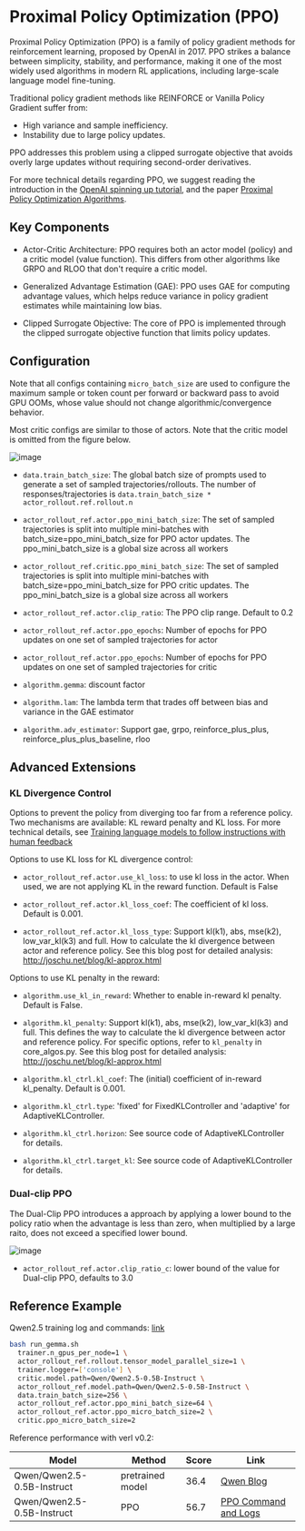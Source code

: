 # Proximal Policy Optimization (PPO)

Proximal Policy Optimization (PPO) is a family of policy gradient methods for reinforcement learning, proposed by OpenAI in 2017. PPO strikes a balance between simplicity, stability, and performance, making it one of the most widely used algorithms in modern RL applications, including large-scale language model fine-tuning.

Traditional policy gradient methods like REINFORCE or Vanilla Policy Gradient suffer from:

- High variance and sample inefficiency.
- Instability due to large policy updates.

PPO addresses this problem using a clipped surrogate objective that avoids overly large updates without requiring second-order derivatives.

For more technical details regarding PPO, we suggest reading the introduction in the [OpenAI spinning up tutorial](https://spinningup.openai.com/en/latest/algorithms/ppo.html), and the paper [Proximal Policy Optimization Algorithms](https://arxiv.org/abs/1707.06347).

## Key Components

- Actor-Critic Architecture: PPO requires both an actor model (policy) and a critic model (value function). This differs from other algorithms like GRPO and RLOO that don't require a critic model.

- Generalized Advantage Estimation (GAE): PPO uses GAE for computing advantage values, which helps reduce variance in policy gradient estimates while maintaining low bias.

- Clipped Surrogate Objective: The core of PPO is implemented through the clipped surrogate objective function that limits policy updates.

## Configuration

Note that all configs containing `micro_batch_size` are used to configure the maximum sample or token count per forward or backward pass to avoid GPU OOMs, whose value should not change algorithmic/convergence behavior.

Most critic configs are similar to those of actors. Note that the critic model is omitted from the figure below.

![image](https://github.com/user-attachments/assets/16aebad1-0da6-4eb3-806d-54a74e712c2d)

- `data.train_batch_size`: The global batch size of prompts used to generate a set of sampled trajectories/rollouts. The number of responses/trajectories is `data.train_batch_size * actor_rollout.ref.rollout.n`

- `actor_rollout_ref.actor.ppo_mini_batch_size`: The set of sampled trajectories is split into multiple mini-batches with batch_size=ppo_mini_batch_size for PPO actor updates. The ppo_mini_batch_size is a global size across all workers

- `actor_rollout_ref.critic.ppo_mini_batch_size`: The set of sampled trajectories is split into multiple mini-batches with batch_size=ppo_mini_batch_size for PPO critic updates. The ppo_mini_batch_size is a global size across all workers

- `actor_rollout_ref.actor.clip_ratio`: The PPO clip range. Default to 0.2

- `actor_rollout_ref.actor.ppo_epochs`: Number of epochs for PPO updates on one set of sampled trajectories for actor

- `actor_rollout_ref.actor.ppo_epochs`: Number of epochs for PPO updates on one set of sampled trajectories for critic

- `algorithm.gemma`: discount factor

- `algorithm.lam`: The lambda term that trades off between bias and variance in the GAE estimator

- `algorithm.adv_estimator`: Support gae, grpo, reinforce_plus_plus, reinforce_plus_plus_baseline, rloo

## Advanced Extensions

### KL Divergence Control

Options to prevent the policy from diverging too far from a reference policy. Two mechanisms are available: KL reward penalty and KL loss. For more technical details, see [Training language models to follow instructions with human feedback](https://arxiv.org/abs/2203.02155)

Options to use KL loss for KL divergence control: 

- `actor_rollout_ref.actor.use_kl_loss`: to use kl loss in the actor. When used, we are not applying KL in the reward function. Default is False

- `actor_rollout_ref.actor.kl_loss_coef`: The coefficient of kl loss. Default is 0.001.

- `actor_rollout_ref.actor.kl_loss_type`: Support kl(k1), abs, mse(k2), low_var_kl(k3) and full. How to calculate the kl divergence between actor and reference policy. See this blog post for detailed analysis: http://joschu.net/blog/kl-approx.html

Options to use KL penalty in the reward:

- `algorithm.use_kl_in_reward`: Whether to enable in-reward kl penalty. Default is False.

- `algorithm.kl_penalty`: Support kl(k1), abs, mse(k2), low_var_kl(k3) and full. This defines the way to calculate the kl divergence between actor and reference policy. For specific options, refer to `kl_penalty` in core_algos.py. See this blog post for detailed analysis: http://joschu.net/blog/kl-approx.html

- `algorithm.kl_ctrl.kl_coef`: The (initial) coefficient of in-reward kl_penalty. Default is 0.001.
- `algorithm.kl_ctrl.type`: 'fixed' for FixedKLController and 'adaptive' for AdaptiveKLController.
- `algorithm.kl_ctrl.horizon`: See source code of AdaptiveKLController for details.
- `algorithm.kl_ctrl.target_kl`: See source code of AdaptiveKLController for details.

### Dual-clip PPO

The Dual-Clip PPO introduces a approach by applying a lower bound to the policy ratio when the advantage is less than zero, when multiplied by a large raito, does not exceed a specified lower bound.

![image](https://github.com/user-attachments/assets/fc232181-d8b0-4307-8dd2-4dc0a4c1c139)

- `actor_rollout_ref.actor.clip_ratio_c`: lower bound of the value for Dual-clip PPO, defaults to 3.0

## Reference Example

Qwen2.5 training log and commands: [link](https://github.com/eric-haibin-lin/verl-data/blob/experiments/gsm8k/Qwen2.5-0.5B-bsz256_2-prompt1024-resp512-0.567.log)

```bash
bash run_gemma.sh
  trainer.n_gpus_per_node=1 \
  actor_rollout_ref.rollout.tensor_model_parallel_size=1 \
  trainer.logger=['console'] \
  critic.model.path=Qwen/Qwen2.5-0.5B-Instruct \
  actor_rollout_ref.model.path=Qwen/Qwen2.5-0.5B-Instruct \
  data.train_batch_size=256 \
  actor_rollout_ref.actor.ppo_mini_batch_size=64 \
  actor_rollout_ref.actor.ppo_micro_batch_size=2 \
  critic.ppo_micro_batch_size=2
```

Reference performance with verl v0.2:

| Model                          | Method          | Score | Link                                                                                           |
|-------------------------------|------------------|-------|------------------------------------------------------------------------------------------------|
| Qwen/Qwen2.5-0.5B-Instruct     | pretrained model | 36.4  | [Qwen Blog](https://qwenlm.github.io/blog/qwen2.5-llm/)                                        |
| Qwen/Qwen2.5-0.5B-Instruct     | PPO              | 56.7  | [PPO Command and Logs](https://github.com/eric-haibin-lin/verl-data/blob/experiments/gsm8k/Qwen2.5-0.5B-bsz256_2-prompt1024-resp512-0.567.log) |
